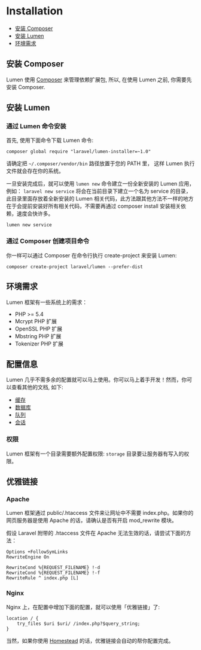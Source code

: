 # Installation

- [安装 Composer](#install-composer)
- [安装 Lumen](#install-lumen)
- [环境需求](#server-requirements)

<a name="install-composer"></a>
## 安装 Composer

Lumen 使用 [Composer](http://getcomposer.org) 来管理依赖扩展包, 所以, 在使用 Lumen 之前, 你需要先安装 Composer.

<a name="install-lumen"></a>
## 安装 Lumen

### 通过 Lumen 命令安装

首先, 使用下面命令下载 Lumen 命令: 

	composer global require "laravel/lumen-installer=~1.0"

请确定把 `~/.composer/vendor/bin` 路径放置于您的 PATH 里， 这样 Lumen 执行文件就会存在你的系统。

一旦安装完成后，就可以使用 `lumen new` 命令建立一份全新安装的 Lumen 应用，例如： `laravel new service` 将会在当前目录下建立一个名为 service 的目录， 此目录里面存放着全新安装的 Lumen 相关代码，此方法跟其他方法不一样的地方在于会提前安装好所有相关代码，不需要再通过 composer install 安装相关依赖，速度会快许多。

	lumen new service

### 通过 Composer 创建项目命令

你一样可以通过 Composer 在命令行执行 create-project 来安装 Lumen:

	composer create-project laravel/lumen --prefer-dist

<a name="server-requirements"></a>
## 环境需求

Lumen 框架有一些系统上的需求：

- PHP >= 5.4
- Mcrypt PHP 扩展
- OpenSSL PHP 扩展
- Mbstring PHP 扩展
- Tokenizer PHP 扩展

<a name="configuration"></a>
## 配置信息

Lumen 几乎不需多余的配置就可以马上使用。你可以马上着手开发！然而，你可以查看其他的文档, 如下:

- [缓存](/docs/cache#configuration)
- [数据库](/docs/database#configuration)
- [队列](/docs/queues#configuration)
- [会话](/docs/session#configuration)

<a name="permissions"></a>
### 权限

Lumen 框架有一个目录需要额外配置权限: `storage` 目录要让服务器有写入的权限。

<a name="pretty-urls"></a>
## 优雅链接

### Apache

Lumen 框架通过 public/.htaccess 文件来让网址中不需要 index.php。如果你的网页服务器是使用 Apache 的话，请确认是否有开启 mod_rewrite 模块。

假设 Laravel 附带的 .htaccess 文件在 Apache 无法生效的话，请尝试下面的方法：

	Options +FollowSymLinks
	RewriteEngine On

	RewriteCond %{REQUEST_FILENAME} !-d
	RewriteCond %{REQUEST_FILENAME} !-f
	RewriteRule ^ index.php [L]

### Nginx

Nginx 上，在配置中增加下面的配置，就可以使用「优雅链接」了: 

	location / {
		try_files $uri $uri/ /index.php?$query_string;
	}

当然，如果你使用 [Homestead](http://laravel.com/docs/homestead) 的话，优雅链接会自动的帮你配置完成。